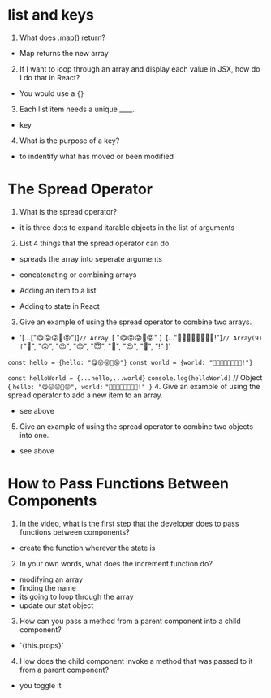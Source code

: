 # list and keys

1. What does .map() return?
- Map returns the new array

2. If I want to loop through an array and display each value in JSX, how do I do that in React? 
- You would use a `{}`

3. Each list item needs a unique ____.
- key

4. What is the purpose of a key?

- to indentify what has moved or been modified

# The Spread Operator

1. What is the spread operator?

- it is three dots to expand itarable objects in the list of arguments

2. List 4 things that the spread operator can do.

- spreads the array into seperate arguments

- concatenating or combining arrays

- Adding an item to a list

- Adding to state in React

3. Give an example of using the spread operator to combine two arrays.
- '[...["😋😛😜🤪😝"]]` // Array 
`[ "😋😛😜🤪😝" ]`
`[..."🙂🙃😉😊😇🥰😍🤩!"]` // Array(9) [ `"🙂", "🙃", "😉", "😊", "😇", "🥰", "😍", "🤩", "!" ]`

`const hello = {hello: "😋😛😜🤪😝"}`
`const world = {world: "🙂🙃😉😊😇🥰😍🤩!"}`

`const helloWorld = {...hello,...world}`
`console.log(helloWorld)` // Object { `hello: "😋😛😜🤪😝", world:` `"🙂🙃😉😊😇🥰😍🤩!" }`
4. Give an example of using the spread operator to add a new item to an array.

- see above

5. Give an example of using the spread operator to combine two objects into one.

- see above 

# How to Pass Functions Between Components

1. In the video, what is the first step that the developer does to pass functions between components?

- create the function wherever the state is

2. In your own words, what does the increment function do?
- modifying an array
- finding the name
- its going to loop through the array
- update our stat object

3. How can you pass a method from a parent component into a child component?

- `{this.props}'

4. How does the child component invoke a method that was passed to it from a parent component?
- you toggle it